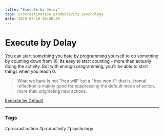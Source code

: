 ```yaml
---
title: "Execute by Delay"
tags: procrastination productivity psychology
date: 2020-08-10 20:08:36
---
```


# Execute by Delay

You can start something you hate by programming yourself to do something by counting down from 10. Its easy to start counting - more than actually doing the activity. But with enough programming, you'll be able to start things when you reach 0.

> What we have is not "free will" but a "free won't": that is, frontal reflection is mainly good for suppressing the default mode of action, more than originating new actions.

[Execute by Default](https://www.lesswrong.com/posts/FHukyfMagq4HrBYNt/willpower-hax-487-execute-by-default)

---
### Tags
#procrastination #productivity #psychology
